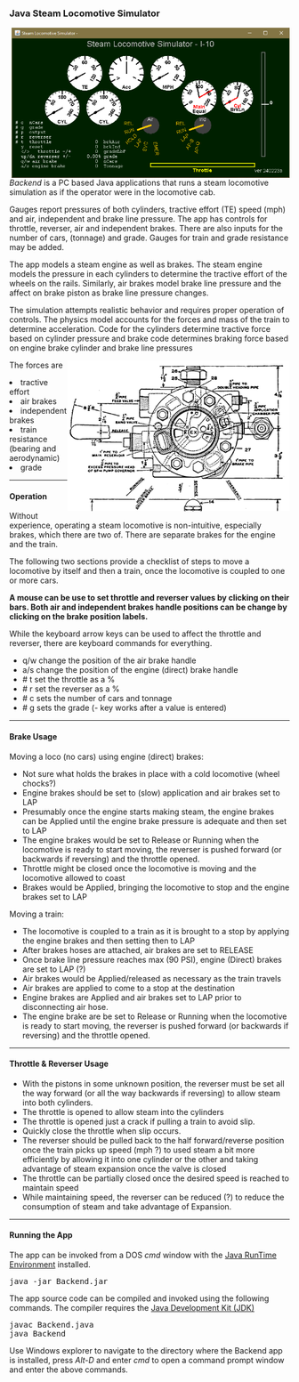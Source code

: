 <h3>Java Steam Locomotive Simulator </h3>

<img src=Jsim.PNG align=right width=500>

<i>Backend</i> is a PC based Java applications
that runs a steam locomotive simulation
as if the operator were in the locomotive cab.

<p>
Gauges report pressures of both cylinders, tractive effort (TE)
speed (mph) and air, independent and brake line pressure.
The app has controls for throttle, reverser, air and independent brakes.
There are also inputs for the number of cars, (tonnage) and grade.
Gauges for train and grade resistance may be added.

<p>
The app models a steam engine as well as brakes.
The steam engine models the pressure in each cylinders
to determine the tractive effort of the wheels on the rails.
Similarly, air brakes model brake line pressure and
the affect on brake piston as brake line pressure changes.

<p>
The simulation attempts realistic behavior and
requires proper operation of controls.
The physics model accounts for the forces and mass of the train
to determine acceleration.
Code for the cylinders determine tractive force based on cylinder pressure and
brake code determines braking force based on engine brake cylinder and
brake line pressures

<p>
The forces are

<img  width=400 align=right src=airBrk.PNG>

 <li> tractive effort
 <li> air brakes
 <li> independent brakes
 <li> train resistance (bearing and aerodynamic)
 <li> grade

<applet code="Backend.class"
        archive="Backend.jar"
        width=600 height=400>
</applet>

<!-- ----------------------------------------------------  ----------------- -->
<hr>
<h4> Operation </h4>

Without experience, operating a steam locomotive is non-intuitive,
especially brakes, which there are two of.
There are separate brakes for the engine and the train.

The following two sections
provide a checklist of steps to move a locomotive by itself and
then a train, once the locomotive is coupled to one or more cars.

<b> A mouse can be use to set throttle and reverser values
by clicking on their bars.   Both air and independent brakes handle positions can be change by clicking on the brake position labels.</b>

While the keyboard arrow keys can be used to affect the throttle and reverser,
there are keyboard commands for everything.
<ul>
 <li> q/w change the position of the air brake handle
 <li> a/s change the position of the engine (direct) brake handle
 <li> # t set the throttle as a %
 <li> # r set the reverser as a %
 <li> # c sets the number of cars and tonnage
 <li> # g sets the grade  (- key works after a value is entered)
</ul>

<!-- ----------------------------------------------------  ----------------- -->
<hr>
<h4> Brake Usage </h4>

Moving a loco (no cars) using engine (direct) brakes:
<ul>
 <li> Not sure what holds the brakes in place with a cold locomotive
        (wheel chocks?)
 <li> Engine brakes should be set to (slow) application and
        air brakes set to LAP
 <li> Presumably once the engine starts making steam,
        the engine brakes can be Applied until the engine brake pressure
        is adequate and then set to LAP
 <li> The engine brakes would be set to Release or Running
        when the locomotive is ready to start moving,
        the reverser is pushed forward (or backwards if reversing) and
        the throttle opened.
 <li> Throttle might be closed once the locomotive is moving and
        the locomotive allowed to coast
 <li> Brakes would be Applied, bringing the locomotive to stop and
        the engine brakes set to LAP
</ul>

Moving a train:
<ul>
 <li> The locomotive is coupled to a train as it is brought to a stop
        by applying the engine brakes and then setting then to LAP
 <li> After brakes hoses are attached, air brakes are set to RELEASE
 <li> Once brake line pressure reaches max (90 PSI),
        engine (Direct) brakes are set to LAP (?)
 <li> Air brakes would be Applied/released as necessary as the train travels
 <li> Air brakes are applied to come to a stop at the destination
 <li> Engine brakes are Applied and air brakes set to LAP
        prior to disconnecting air hose.
 <li> The engine brake are be set to Release or Running
        when the locomotive is ready to start moving,
        the reverser is pushed forward (or backwards if reversing) and
        the throttle opened.
</ul>

<!-- ----------------------------------------------------  ----------------- -->
<hr>
<h4> Throttle & Reverser Usage </h4>

<ul>
 <li> With the pistons in some unknown position,
        the reverser must be set all the way forward
        (or all the way backwards if reversing)
        to allow steam into both cylinders.
 <li> The throttle is opened to allow steam into the cylinders
 <li> The throttle is opened just a crack if pulling a train to avoid slip.
 <li> Quickly close the throttle when slip occurs.
 <li> The reverser should be pulled back to the half forward/reverse position
        once the train picks up speed (mph ?)
        to used steam a bit more efficiently
        by allowing it into one cylinder or the other and
        taking advantage of steam expansion once the valve is closed
 <li> The throttle can be partially closed once the desired speed is reached
        to maintain speed
 <li> While maintaining speed, the reverser can be reduced (?)
        to reduce the consumption of steam and
        take advantage of Expansion.
</ul>

<!-- ----------------------------------------------------  ----------------- -->
<hr>
<h4> Running the App </h4>

The app can be invoked from a DOS <i>cmd</i> window
with the
<a href=https://docs.oracle.com/goldengate/1212/gg-winux/GDRAD/java.htm#BGBFJHAB>
Java  RunTime Environment</a> installed.
<pre>
java -jar Backend.jar
</pre>

The app source code can be compiled and invoked
using the following commands.
The compiler requires the
<a href=https://www.oracle.com/java/technologies/downloads>
Java Development Kit (JDK)</a>
<pre>
javac Backend.java
java Backend
</pre>

Use Windows explorer to navigate to the directory
where the Backend app is installed,
press <i>Alt-D</i> and enter <i>cmd</i>
to open a command prompt window
and enter the above commands.
